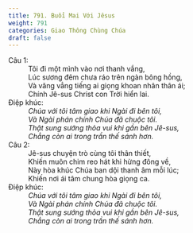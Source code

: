 ```yaml
---
title: 791. Buổi Mai Với Jêsus
weight: 791
categories: Giao Thông Chùng Chúa
draft: false
---
```

<dl><dt>Câu 1:</dt><dd data-verse="1">Tôi đi một mình vào nơi thanh vắng, <br/>Lúc sương đêm chưa ráo trên ngàn bông hồng, <br/>Và văng vẳng tiếng ai giọng khoan nhân thân ái; <br/>Chính Jê-sus Christ con Trời hiển lai. </dd><dt>Điệp khúc:</dt><dd data-chorus="1"><em>Chúa với tôi tâm giao khi Ngài đi bên tôi, <br/>Và Ngài phán chính Chúa đã chuộc tôi. <br/>Thật sung sướng thỏa vui khi gần bên Jê-sus, <br/>Chẳng còn ai trong trần thế sánh hơn. </em></dd><dt>Câu 2:</dt><dd data-verse="2">Jê-sus chuyện trò cùng tôi thân thiết, <br/>Khiến muôn chim reo hát khi hừng đông về, <br/>Này hòa khúc Chúa ban dội thanh âm mỗi lúc; <br/>Khiến nơi ái tâm chung hòa giọng ca. </dd><dt>Điệp khúc:</dt><dd data-chorus="1"><em>Chúa với tôi tâm giao khi Ngài đi bên tôi, <br/>Và Ngài phán chính Chúa đã chuộc tôi. <br/>Thật sung sướng thỏa vui khi gần bên Jê-sus, <br/>Chẳng còn ai trong trần thế sánh hơn. </em></dd></dl>
